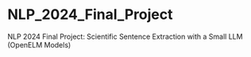 # NLP_2024_Final_Project
NLP 2024 Final Project: Scientific Sentence Extraction with a Small LLM (OpenELM Models)
